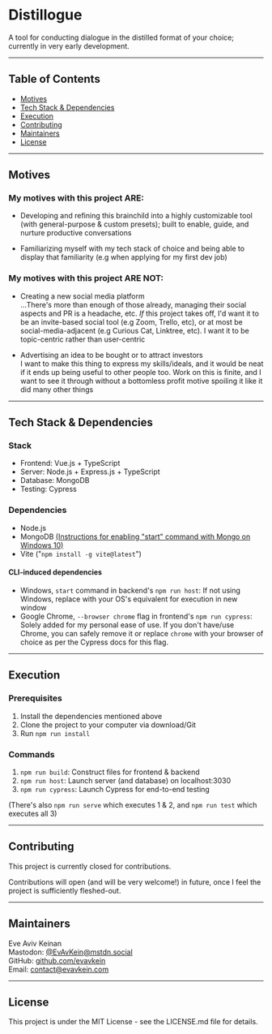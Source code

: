 # Distillogue

A tool for conducting dialogue in the distilled format of your choice; currently in very early development.

---

## Table of Contents
* [Motives](#motives)
* [Tech Stack & Dependencies](#tech-stack--dependencies)
* [Execution](#execution)
* [Contributing](#contributing)
* [Maintainers](#maintainers)
* [License](#license)

---

## Motives

### My motives with this project ARE:

* Developing and refining this brainchild into a highly customizable tool (with general-purpose & custom presets); built to enable, guide, and nurture productive conversations

* Familiarizing myself with my tech stack of choice and being able to display that familiarity (e.g when applying for my first dev job)

### My motives with this project ARE NOT:

* Creating a new social media platform   
...There's more than enough of those already, managing their social aspects and PR is a headache, etc. *If* this project takes off, I'd want it to be an invite-based social tool (e.g Zoom, Trello, etc), or at most be social-media-adjacent (e.g Curious Cat, Linktree, etc). I want it to be topic-centric rather than user-centric

* Advertising an idea to be bought or to attract investors  
I want to make this thing to express my skills/ideals, and it would be neat if it ends up being useful to other people too. Work on this is finite, and I want to see it through without a bottomless profit motive spoiling it like it did many other things

---

## Tech Stack & Dependencies

### Stack
  * Frontend: Vue.js + TypeScript
  * Server: Node.js + Express.js + TypeScript
  * Database: MongoDB
  * Testing: Cypress

### Dependencies

* Node.js
* MongoDB [(Instructions for enabling "start" command with Mongo on Windows 10)](https://stackoverflow.com/a/41507803)
* Vite ("`npm install -g vite@latest`")

#### CLI-induced dependencies
* Windows, `start` command in backend's `npm run host`: If not using Windows, replace with your OS's equivalent for execution in new window
* Google Chrome, `--browser chrome` flag in frontend's `npm run cypress`: Solely added for my personal ease of use. If you don't have/use Chrome, you can safely remove it or replace `chrome` with your browser of choice as per the Cypress docs for this flag.

---

## Execution

### Prerequisites

1. Install the dependencies mentioned above
2. Clone the project to your computer via download/Git
3. Run `npm run install`

### Commands
1. `npm run build`: Construct files for frontend & backend  
2. `npm run host`: Launch server (and database) on localhost:3030
3. `npm run cypress`: Launch Cypress for end-to-end testing

(There's also `npm run serve` which executes 1 & 2, and `npm run test` which executes all 3)

---

## Contributing

This project is currently closed for contributions.  

Contributions will open (and will be very welcome!) in future, once I feel the project is sufficiently fleshed-out.

<!-- To contribute to the project, please open a new issue at the project's [GitHub repo](https://github.com/EvAvKein/Distillogue) with a summary of the contribution you have in mind.  

If I'm in favor of said contribution, I'll give you to go-ahead to submit a pull request. -->

---

## Maintainers

Eve Aviv Keinan  
Mastodon: [@EvAvKein@mstdn.social](https://mstdn.social/@EvAvKein)  
GitHub: [github.com/evavkein](https://github.com/EvAvKein)  
Email:  contact@evavkein.com

---

## License
This project is under the MIT License - see the LICENSE.md file for details.
